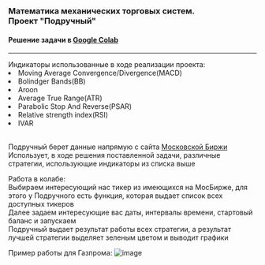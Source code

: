 <html>
  <body>
    <h3>Математика механических торговых систем. <br>Проект "Подручный"</h3>
		<h4>Решение задачи в 
			<a href="https://colab.research.google.com/drive/1OHCpHwmP4acImagRwNY6fQ3uX7WztRae?usp=sharing">Google Colab</a> </h4>
		<hr>
	Индикаторы использованные в ходе реализации проекта:
	<li>Moving Average Convergence/Divergence(MACD)</li>
		<li>Bolindger Bands(BB)</li>
		<li>Aroon</li>
		<li>Average True Range(ATR)</li>
		<li>Parabolic Stop And Reverse(PSAR)</li>
		<li>Relative strength index(RSI)</li>
		<li>IVAR</li><br>
	
	
Подручный берет данные напрямую с сайта <a href="https://colab.research.google.com/drive/1OHCpHwmP4acImagRwNY6fQ3uX7WztRae?usp=sharing">Московской Биржи</a><br>
Использует, в ходе решения поставленной задачи, различные стратегии, использующие индикаторы из списка выше
	
	
Работа в колабе:<br>
Выбираем интересующий нас тикер из имеющихся на МосБирже, для этого у Подручного есть функция, которая выдает список всех доступных тикеров <br>
Далее задаем интересующие вас даты, интервалы времени, стартовый баланс и запускаем <br>
Подручный выдает результат работы всех стратегии, а результат лучшей стратегии выделяет зеленым цветом и выводит графики<br>
	  
Пример работы для Газпрома:
	![image](https://user-images.githubusercontent.com/99660239/209483777-0fc9ce58-d5d5-4157-adf8-807601a3d858.png)





	
   </body>
</html>

